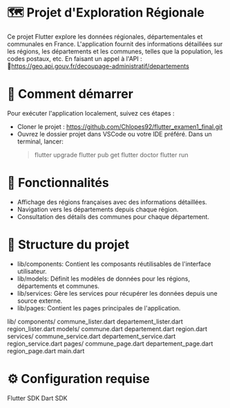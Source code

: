 # 🗺️ Projet d'Exploration Régionale

Ce projet Flutter explore les données régionales, départementales et communales en France. L'application fournit des informations détaillées sur les régions, les départements et les communes, telles que la population, les codes postaux, etc. En faisant un appel à l'API : 🔗https://geo.api.gouv.fr/decoupage-administratif/departements

# 🚀 Comment démarrer

Pour exécuter l'application localement, suivez ces étapes :
- Cloner le projet :
  https://github.com/Chlopes92/flutter_examen1_final.git
- Ouvrez le dossier projet dans VSCode ou votre IDE préféré.
  Dans un terminal, lancer:
  > flutter upgrade
  > flutter pub get
  > flutter doctor
  > flutter run

# 🎯 Fonctionnalités

- Affichage des régions françaises avec des informations détaillées.
- Navigation vers les départements depuis chaque région.
- Consultation des détails des communes pour chaque département.

# 🧩 Structure du projet
- lib/components: Contient les composants réutilisables de l'interface utilisateur.
- lib/models: Définit les modèles de données pour les régions, départements et communes.
- lib/services: Gère les services pour récupérer les données depuis une source externe.
- lib/pages: Contient les pages principales de l'application.

lib/
  components/
    commune_lister.dart
    departement_lister.dart
    region_lister.dart
  models/
    commune.dart
    departement.dart
    region.dart
  services/
    commune_service.dart
    departement_service.dart
    region_service.dart
  pages/
    commune_page.dart
    departement_page.dart
    region_page.dart
  main.dart

# ⚙️ Configuration requise
Flutter SDK
Dart SDK
